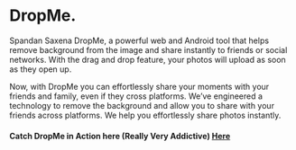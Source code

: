 # DropMe.
Spandan Saxena
DropMe, a powerful web and Android tool that helps remove background from the image and share instantly to friends or social networks. With the drag and drop feature, your photos will upload as soon as they open up. 

Now, with DropMe you can effortlessly share your moments with your friends and family, even if they cross platforms.
We’ve engineered a technology to remove the background and allow you to share with your friends across platforms. We help you effortlessly share photos instantly.
#### Catch DropMe in Action here (Really Very Addictive) [Here](https://drive.google.com/file/d/1fF_K1Jatb2j7eEBeki1G9OfviEbmHC9X/view?usp=sharing)
